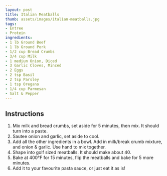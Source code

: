 ```yaml
---
layout: post
title: Italian Meatballs
thumb: assets/images/italian-meatballs.jpg
tags:
- Entree
- Protein
ingredients:
- 1 lb Ground Beef
- 1 lb Ground Pork
- 1/2 cup Bread Crumbs
- 3/4 cup Milk
- 1 medium Onion, Diced
- 3 Garlic Cloves, Minced
- 2 Eggs
- 2 tsp Basil
- 2 tsp Parsley
- 1 tsp Oregano
- 1/4 cup Parmesan
- Salt & Pepper
---
```


## Instructions
1. Mix milk and bread crumbs, set aside for 5 minutes, then mix. It should turn into a paste.
2. Sautee onion and garlic, set aside to cool.
3. Add all the other ingredients in a bowl. Add in milk/break crumb mixture, and onion & garlic. Use hand to mix together.
4. Shape into golf sized meatballs. It should make about 40.
5. Bake at 400°F for 15 minutes, flip the meatballs and bake for 5 more minutes.
6. Add it to your favourite pasta sauce, or just eat it as is!

